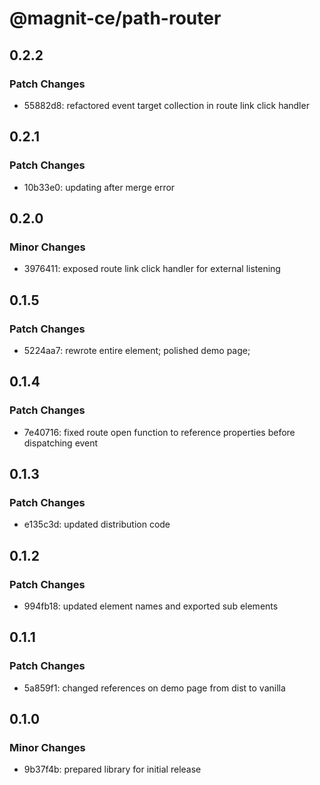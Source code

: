 # @magnit-ce/path-router

## 0.2.2

### Patch Changes

- 55882d8: refactored event target collection in route link click handler

## 0.2.1

### Patch Changes

- 10b33e0: updating after merge error

## 0.2.0

### Minor Changes

- 3976411: exposed route link click handler for external listening

## 0.1.5

### Patch Changes

- 5224aa7: rewrote entire element; polished demo page;

## 0.1.4

### Patch Changes

- 7e40716: fixed route open function to reference properties before dispatching event

## 0.1.3

### Patch Changes

- e135c3d: updated distribution code

## 0.1.2

### Patch Changes

- 994fb18: updated element names and exported sub elements

## 0.1.1

### Patch Changes

- 5a859f1: changed references on demo page from dist to vanilla

## 0.1.0

### Minor Changes

- 9b37f4b: prepared library for initial release
